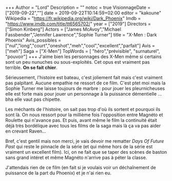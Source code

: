 +++
Author = "Lord"
Description = ""
notoc = true
VisionnageDate = ["2019-09-22",""]
date = 2019-09-22T10:14:59+02:00
editor = "kakoune"
Wikipedia = "https://fr.wikipedia.org/wiki/Dark_Phoenix"
Imdb = "https://www.imdb.com/title/tt6565702/"
year = ["2019"]
Directors = ["Simon Kinberg"]
Actors = ["James McAvoy","Michael Fassbender","Jennifer Lawrence","Sophie Turner"]
title = "X-Men : Dark Phoenix"
Avis_possibles = ["nul","long","court","oneshot","meh","cool","excellent","parfait"]
Avis = ["meh"] 
Saga = ["X-Men"]
TopWords = [ "héro","prévisible", "surnaturel", "pouvoir"]
+++
J'aime bien les personnages des X-Men même si certains sont un peu nunuches ou sous-exploités.
Cet opus est vraiment pas terrible.
**On se fait chier**.

Sérieusement, l'histoire est bateau, c'est joliement fait mais c'est vraiment pas palpitant.
Aucune empathie ne ressort de ce film.
C'est ptet moi mais la Sophie Turner me laisse toujours de marbre : pour jouer les pleurnicheuses elle est forte mais pour jouer un personnage à la puissance démentielle … bha elle vaut pas chipette.

Les méchants de l'histoire, on sait pas trop d'où ils sortent et pourquoi ils sont là.
On nous ressort pour la millième fois l'opposition entre Magnéto et Roulette qui n'avance pas.
Et puis, avant même le film la continuité était déjà très bordélique avec tous les films de la saga mais là ça va pas aider en crevant Raven…

Bref, c'est gentil mais non merci, je vais devoir me rematter *Days Of Future Past* qui reste le pinnacle de la série (et qui même hors de la série est vraiment un excellent film).
Ici, on ne fait que se taper des scènes de baston sans grand intéret et même Magnéto n'arrive pas à péter la classe.

J'attendais rien de ce film (en fait si je voulais voir un déchaînement de puissance de la part du Phoenix) et je n'ai rien eu.
